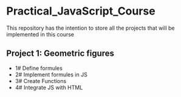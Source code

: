 # Practical_JavaScript_Course
This repository has the intention to store all the projects that will be implemented in this course

## Project 1: Geometric figures

- 1#  Define formules
- 2# Implement formules in JS
- 3# Create Functions
- 4# Integrate JS with HTML

